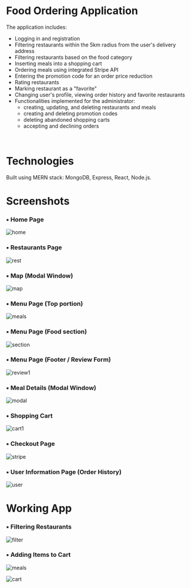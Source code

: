 # Food Ordering Application
The application includes: 
  - Logging in and registration 
  - Filtering restaurants within the 5km radius from the user's delivery address
  - Filtering restaurants based on the food category
  - Inserting meals into a shopping cart
  - Ordering meals using integrated Stripe API
  - Entering the promotion code for an order price reduction
  - Rating restaurants
  - Marking restaurant as a "favorite"
  - Changing user's profile, viewing order history and favorite restaurants
  - Functionalities implemented for the administrator:
    * creating, updating, and deleting restaurants and meals
    * creating and deleting promotion codes
    * deleting abandoned shopping carts
    * accepting and declining orders 
<br>

# Technologies
Built using MERN stack: MongoDB, Express, React, Node.js.

# Screenshots

### ▪ Home Page
![home](https://user-images.githubusercontent.com/91408364/134937893-c8c6de03-4aec-4361-9333-94a8cb3c40f6.png)

### ▪ Restaurants Page
![rest](https://user-images.githubusercontent.com/91408364/134945760-cc462e76-42d0-4973-92e6-76501128a664.png)

### ▪ Map (Modal Window)
![map](https://user-images.githubusercontent.com/91408364/135073739-8450a629-58cb-4cc6-b41d-943cc2f5addb.png)

### ▪ Menu Page (Top portion)
![meals](https://user-images.githubusercontent.com/91408364/134946634-05052cb1-a6fc-4c90-a608-5a8f973ffb2c.png)

### ▪ Menu Page (Food section)
![section](https://user-images.githubusercontent.com/91408364/134951874-cc3f6882-36fb-4861-a4dc-f68ec55194e1.png)

### ▪ Menu Page (Footer / Review Form)
![review1](https://user-images.githubusercontent.com/91408364/135068363-805e8e0a-6777-4435-9b7a-a9b466811e15.png)

### ▪ Meal Details (Modal Window)
![modal](https://user-images.githubusercontent.com/91408364/135072976-a239638f-0648-4907-852a-d38670d0bc70.png)

### ▪ Shopping Cart 
![cart1](https://user-images.githubusercontent.com/91408364/135070138-098c5f8a-65e3-48a9-9792-b46c955e192b.png)

### ▪ Checkout Page
![stripe](https://user-images.githubusercontent.com/91408364/135071754-fe6447f8-3bd5-4834-aa0e-78a0efda6dcd.png)

### ▪ User Information Page (Order History)
![user](https://user-images.githubusercontent.com/91408364/135074673-f0b8539c-69de-4737-baeb-a026dd8a5454.png)

# Working App 

### ▪ Filtering Restaurants 
![filter](https://user-images.githubusercontent.com/91408364/135135568-8813d1b8-128d-4f8e-ac50-08f856970959.gif)

### ▪ Adding Items to Cart
![meals](https://user-images.githubusercontent.com/91408364/135084055-fd87b794-aed6-4d65-b236-04e46ae5e1f0.gif)

![cart](https://user-images.githubusercontent.com/91408364/135095589-f8516caf-7239-48a1-8ae3-9796058a293d.gif)



 
